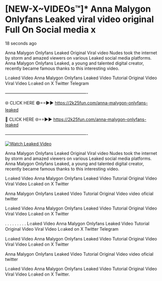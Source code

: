 # [NEW-X~VIDEOs™]* Anna Malygon Onlyfans Leaked viral video original Full On Social media x

18 seconds ago

Anna Malygon Onlyfans Leaked Original Viral video Nudes took the internet by storm and amazed viewers on various Leaked social media platforms. Anna Malygon Onlyfans Leaked, a young and talented digital creator, recently became famous thanks to this interesting video.

L𝚎aked Video Anna Malygon Onlyfans Leaked Video Tutorial Original Video Viral Video L𝚎aked on X Twitter Telegram

———————————————————-

🌐 CLICK HERE 🟢==►► https://2k25fun.com/anna-malygon-onlyfans-leaked

🔴 CLICK HERE 🌐==►► https://2k25fun.com/anna-malygon-onlyfans-leaked

———————————————————-

[![Watch Leaked Video](https://miro.medium.com/v2/resize:fit:828/format:webp/1*cilzJN44JGOrTw9NJCrNHA.gif "Watch Leaked Video")](https://2k25fun.com/anna-malygon-onlyfans-leaked)

Anna Malygon Onlyfans Leaked Original Viral video Nudes took the internet by storm and amazed viewers on various Leaked social media platforms. Anna Malygon Onlyfans Leaked, a young and talented digital creator, recently became famous thanks to this interesting video.

L𝚎aked Video Anna Malygon Onlyfans Leaked Video Tutorial Original Video Viral Video L𝚎aked on X Twitter

Anna Malygon Onlyfans Leaked Video Tutorial Original Video video oficial twitter

L𝚎aked Video Anna Malygon Onlyfans Leaked Video Tutorial Original Video Viral Video L𝚎aked on X Twitter

. . . . . . . . . L𝚎aked Video Anna Malygon Onlyfans Leaked Video Tutorial Original Video Viral Video L𝚎aked on X Twitter Telegram

L𝚎aked Video Anna Malygon Onlyfans Leaked Video Tutorial Original Video Viral Video L𝚎aked on X Twitter

Anna Malygon Onlyfans Leaked Video Tutorial Original Video video oficial twitter

L𝚎aked Video Anna Malygon Onlyfans Leaked Video Tutorial Original Video Viral Video L𝚎aked on X Twitter.